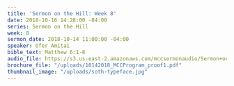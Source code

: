 ```yaml
---
title: 'Sermon on the Hill: Week 8'
date: 2018-10-16 14:28:00 -04:00
series: Sermon on the Hill
week: 8
sermon_date: 2018-10-14 11:00:00 -04:00
speaker: Ofer Amitai
bible_text: Matthew 6:1-8
audio_file: https://s3.us-east-2.amazonaws.com/mccsermonaudio/Sermon+on+the+Hill_+Week+8.lite.mp3
brochure_file: "/uploads/10142018_MCCProgram_proof1.pdf"
thumbnail_image: "/uploads/soth-typeface.jpg"
---
```


